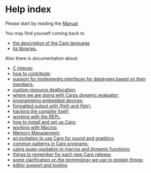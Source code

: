# Help index

Please start by reading the [Manual](Manual.md)

You may find yourself coming back to 

* [the description of the Carp language](LanguageGuide.md) 
* [its libraries.](Libraries.md)

Also there is documentation about:

* [C Interop](CInterop.md); 
* [how to contribute](Contributing.md);
* [support for implementig interfaces for datatypes based on their members](Derive.md); 
* [custom resource deallocation](Drop.md); 
* [where we are going with Carps dynamic evaluator](DynamicSemantics.md); 
* [programming embedded devices](Embedded.md); 
* [formatted output with (fmt) and (fstr)](Format_Strings.md); 
* [hacking the compiler itself](hacking.md); 
* [working with the REPL](HowToRunCode.md); 
* [how to install and set up Carp](Install.md); 
* [working with Macros](Macros.md); 
* [Memory Management](Memory.md); 
* [an invitation to use Carp for sound and graphics](Multimedia.md); 
* [common patterns in Carp programs](patterns.md); 
* [using quasi-quotation in macros and dynamic functions](Quasiquotation.md); 
* [things to remember for each new Carp release](ReleaseChecklist.md); 
* [some clarification on the terminology we use to explain things](Terminology.md); 
* [editor support and tooling](Tooling.md).
